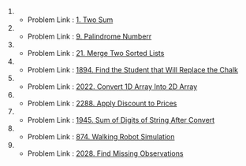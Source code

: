 
1. - Problem Link : [1. Two Sum](https://leetcode.com/problems/two-sum/description/)
2. - Problem Link : [9. Palindrome Numberr](https://leetcode.com/problems/palindrome-number/description/)
3. - Problem Link : [21. Merge Two Sorted Lists](https://leetcode.com/problems/merge-two-sorted-lists/description/)
4. - Problem Link : [1894. Find the Student that Will Replace the Chalk](https://leetcode.com/problems/find-the-student-that-will-replace-the-chalk/description/?envType=daily-question&envId=2024-09-02)
5. - Problem Link : [2022. Convert 1D Array Into 2D Array](https://leetcode.com/problems/convert-1d-array-into-2d-array/description/?envType=daily-question&envId=2024-09-01)
6. - Problem Link : [2288. Apply Discount to Prices](https://leetcode.com/problems/apply-discount-to-prices/description/)
7. - Problem Link : [1945. Sum of Digits of String After Convert](https://leetcode.com/problems/sum-of-digits-of-string-after-convert/description/?envType=daily-question&envId=2024-09-03)
8. - Problem Link : [874. Walking Robot Simulation](https://leetcode.com/problems/walking-robot-simulation/?envType=daily-question&envId=2024-09-04)
9. - Problem Link : [2028. Find Missing Observations](https://leetcode.com/problems/find-missing-observations/description/?envType=daily-question&envId=2024-09-05)
